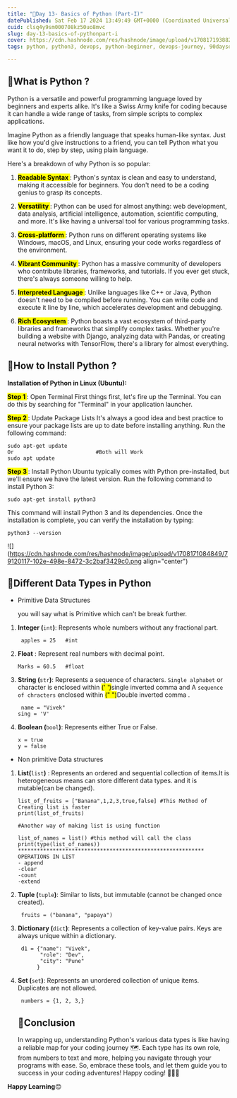 ```yaml
---
title: "🐍Day 13- Basics of Python (Part-I)"
datePublished: Sat Feb 17 2024 13:49:49 GMT+0000 (Coordinated Universal Time)
cuid: clsq4y9sm000708kz50uo8mvc
slug: day-13-basics-of-pythonpart-i
cover: https://cdn.hashnode.com/res/hashnode/image/upload/v1708171938824/06a3d2a9-3a94-4095-99d6-4c2519b6fb6d.png
tags: python, python3, devops, python-beginner, devops-journey, 90daysofdevops, trainwithshubham, vivekmoudekar

---
```


## 🐍What is Python ?

Python is a versatile and powerful programming language loved by beginners and experts alike. It's like a Swiss Army knife for coding because it can handle a wide range of tasks, from simple scripts to complex applications.

Imagine Python as a friendly language that speaks human-like syntax. Just like how you'd give instructions to a friend, you can tell Python what you want it to do, step by step, using plain language.

Here's a breakdown of why Python is so popular:

1. **<mark>Readable Syntax </mark>** : Python's syntax is clean and easy to understand, making it accessible for beginners. You don't need to be a coding genius to grasp its concepts.
    
2. **<mark>Versatility </mark>** : Python can be used for almost anything: web development, data analysis, artificial intelligence, automation, scientific computing, and more. It's like having a universal tool for various programming tasks.
    
3. **<mark>Cross-platform </mark>** : Python runs on different operating systems like Windows, macOS, and Linux, ensuring your code works regardless of the environment.
    
4. **<mark>Vibrant Community </mark>** : Python has a massive community of developers who contribute libraries, frameworks, and tutorials. If you ever get stuck, there's always someone willing to help.
    
5. **<mark>Interpreted Language </mark>** : Unlike languages like C++ or Java, Python doesn't need to be compiled before running. You can write code and execute it line by line, which accelerates development and debugging.
    
6. **<mark>Rich Ecosystem </mark>** : Python boasts a vast ecosystem of third-party libraries and frameworks that simplify complex tasks. Whether you're building a website with Django, analyzing data with Pandas, or creating neural networks with TensorFlow, there's a library for almost everything.
    

## **🐍How to Install Python ?**

**Installation of Python in Linux (Ubuntu):**

**<mark>Step 1 </mark>** : Open Terminal First things first, let's fire up the Terminal. You can do this by searching for "Terminal" in your application launcher.

**<mark>Step 2 </mark>** : Update Package Lists It's always a good idea and best practice to ensure your package lists are up to date before installing anything. Run the following command:

```plaintext
sudo apt-get update
Or                          #Both will Work
sudo apt update
```

**<mark>Step 3 </mark>** : Install Python Ubuntu typically comes with Python pre-installed, but we'll ensure we have the latest version. Run the following command to install Python 3:

```plaintext
sudo apt-get install python3
```

This command will install Python 3 and its dependencies. Once the installation is complete, you can verify the installation by typing:

```plaintext
python3 --version
```

![](https://cdn.hashnode.com/res/hashnode/image/upload/v1708171084849/79120117-102e-498e-8472-3c2baf3429c0.png align="center")

## 🐍Different Data Types in Python

* Primitive Data Structures
    
    you will say what is Primitive which can't be break further.
    

1. **Integer (**`int`**)**: Represents whole numbers without any fractional part.
    
    ```plaintext
     apples = 25   #int
    ```
    
2. **Float** : Represent real numbers with decimal point.
    
    ```plaintext
    Marks = 60.5   #float
    ```
    
3. **String (**`str`**)**: Represents a sequence of characters. `Single alphabet` or character is enclosed within <mark>(' ')</mark>single inverted comma and A `sequence of chracters` enclosed within <mark>(" ")</mark>Double inverted comma .
    
    ```plaintext
     name = "Vivek"
    sing = 'V'
    ```
    
4. **Boolean (**`bool`**)**: Represents either True or False.
    
    ```plaintext
    x = true
    y = false
    ```
    

* Non primitive Data structures
    

1. **List(**`list`**)** : Represents an ordered and sequential collection of items.It is heterogeneous means can store different data types. and it is mutable(can be changed).
    
    ```plaintext
    list_of_fruits = ["Banana",1,2,3,true,false] #This Method of Creating list is faster
    print(list_of_fruits)
    
    #Another way of making list is using function
    
    list_of_names = list() #this method will call the class
    print(type(list_of_names))
    ***********************************************************
    OPERATIONS IN LIST
    - append
    -clear
    -count
    -extend
    ```
    
2. **Tuple (**`tuple`**)**: Similar to lists, but immutable (cannot be changed once created).
    
    ```plaintext
     fruits = ("banana", "papaya")
    ```
    
3. **Dictionary (**`dict`**)**: Represents a collection of key-value pairs. Keys are always unique within a dictionary.
    
    ```plaintext
     d1 = {"name": "Vivek",
           "role": "Dev", 
           "city": "Pune"
          }
    ```
    
4. **Set (**`set`**)**: Represents an unordered collection of unique items. Duplicates are not allowed.
    
    ```plaintext
     numbers = {1, 2, 3,}
    ```
    
    ## 🚧Conclusion
    
    In wrapping up, understanding Python's various data types is like having a reliable map for your coding journey 🗺️. Each type has its own role, from numbers to text and more, helping you navigate through your programs with ease. So, embrace these tools, and let them guide you to success in your coding adventures! Happy coding! 🚀🐍😊
    

**Happy Learning**😊